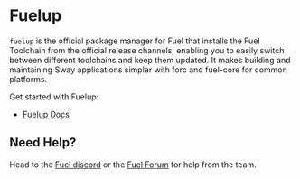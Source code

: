 # Fuelup

`fuelup` is the official package manager for Fuel that installs the Fuel Toolchain from the official release channels, enabling you to easily switch between different toolchains and keep them updated. It makes building and maintaining Sway applications simpler with forc and fuel-core for common platforms.

Get started with Fuelup:

- [Fuelup Docs](https://fuellabs.github.io/fuelup/latest/)

## Need Help?

Head to the [Fuel discord](https://discord.com/invite/fuelnetwork) or the [Fuel Forum](https://forum.fuel.network/) for help from the team.
